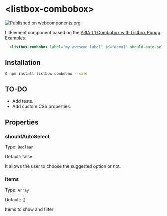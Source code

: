 # \<listbox-combobox\>

[![Published on webcomponents.org](https://img.shields.io/badge/webcomponents.org-published-blue.svg)](https://www.webcomponents.org/element/listbox-combobox)

LitElement component based on the [ARIA 1.1 Combobox with Listbox Popup Examples](https://www.w3.org/TR/wai-aria-practices/examples/combobox/aria1.1pattern/listbox-combo.html).

```html
  <listbox-combobox label="my awesome label" id="demo1" should-auto-select></listbox-combobox>
```

## Installation

```sh
$ npm install listbox-combobox --save
```

## TO-DO

+ Add tests.
+ Add custom CSS properties.

## Properties

### shouldAutoSelect
Type: `Boolean`

Default: false

It allows the user to choose the suggested option or not.

### items
Type: `Array`

Default: []

Items to show and filter
